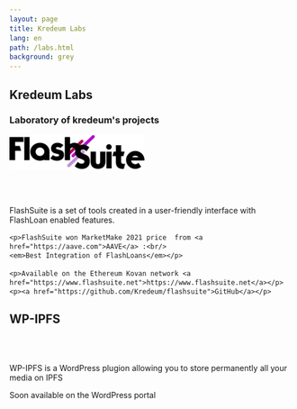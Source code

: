 ```yaml
---
layout: page
title: Kredeum Labs
lang: en
path: /labs.html
background: grey
---
```


<div class="row">
  <div class="col-lg-12 text-center">
    <h2 class="section-heading text-uppercase">Kredeum Labs</h2>
    <h3 class="section-subheading text-muted">Laboratory of kredeum's projects</h3>
  </div>

  <div class="col-lg-5 text-center">
    <img class="img-fluid" width="240px" src="/assets/img/techs/flashsuite.svg" alt="FlashSuite Logo" />

<br/> <br/>

<p>FlashSuite is a set of tools created in a user-friendly interface with FlashLoan enabled features.</p>

    <p>FlashSuite won MarketMake 2021 price  from <a href="https://aave.com">AAVE</a> :<br/>
    <em>Best Integration of FlashLoans</em></p>

    <p>Available on the Ethereum Kovan network <a href="https://www.flashsuite.net">https://www.flashsuite.net</a></p>
    <p><a href="https://github.com/Kredeum/flashsuite">GitHub</a></p>

  </div>

  <div class="col-lg-2 text-center">

  </div>

  <div class="col-lg-5 text-center">
    <h2 class="section-heading text-uppercase">WP-IPFS</h2>

<br/> <br/>

<p>WP-IPFS is a WordPress plugion allowing you to store permanently all your media on IPFS</p>

   <p>Soon available on the WordPress portal</p>
  </div>
  <br/> <br/>

</div>
